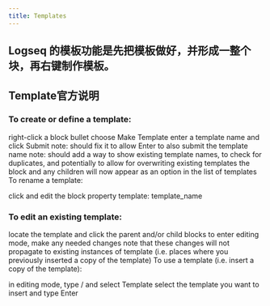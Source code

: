 ```yaml
---
title: Templates
---
```


## Logseq 的模板功能是先把模板做好，并形成一整个块，再右键制作模板。
## Template官方说明
### To create or define a template:

right-click a block bullet
choose Make Template
enter a template name and click Submit
note: should fix it to allow Enter to also submit the template name
note: should add a way to show existing template names, to check for duplicates, and potentially to allow for overwriting existing templates
the block and any children will now appear as an option in the list of templates
To rename a template:

click and edit the block property template: template_name
### To edit an existing template:

locate the template and click the parent and/or child blocks to enter editing mode, make any needed changes
note that these changes will not propagate to existing instances of template (i.e. places where you previously inserted a copy of the template)
To use a template (i.e. insert a copy of the template):

in editing mode, type / and select Template
select the template you want to insert and type Enter
